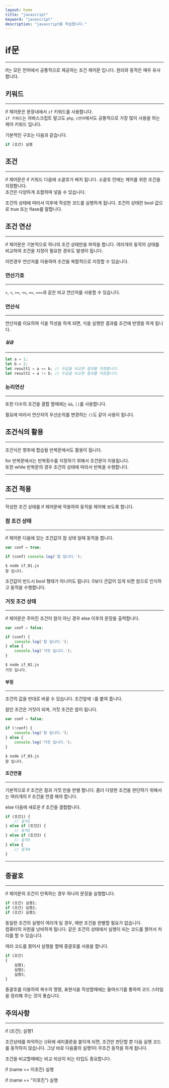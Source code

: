 ```yaml
---
layout: home
title: "javascript"
keyword: "javascript"
description: "javascript를 학습합니다."
---
```


# if문
---
if는 모든 언어에서 공통적으로 제공하는 조건 제어문 입니다.
원리와 동작은 매우 유사합니다.

## 키워드
---
if 제어문은 문장내에서 `if` 키워드를 사용합니다.  
`if 키워드`는 자바스크립트 말고도 `php`, `c언어`에서도 공통적으로 가장 많이 사용을 하는 제어 키워드 입니다.

기본적인 구조는 다음과 같습니다.

```javascript
if (조건) 실행
```

## 조건
---
if 제어문은 if 키워드 다음에 소괄호가 배치 됩니다. 소괄호 안에는 제어를 위한 조건을 지정합니다.  
조건은 다양하게 조합하여 넣을 수 있습니다.  

조건의 상태에 따라서 이후에 작성한 코드를 실행하게 됩니다.
조건의 상태란 bool 값으로 true 또는 flase를 말합니다.




## 조건 연산
---
if 제어문은 기본적으로 하나의 조건 상태만을 파악을 합니다.
여러개의 동작의 상태를 비교하여 조건을 지정이 필요한 경우도 발생이 됩니다.

이런경우 연산자를 이용하여 조건을 복합적으로 지정할 수 있습니다.

### 연산기호
---
`>`, `<`, `>=`, `<=`, `==`, `===`과 같은 비교 연산자를 사용할 수 있습니다.

### 연산식
---
연산자를 이요하여 식을 작성을 하게 되면, 식을 실행한 결과를 조건에 반영을 하게 됩니다.

##### 실습
---
```javascript
let a = 1;
let b = 2;
let result1 = a == b; // 두값을 비교한 결과를 저장합니다.
let result2 = a != b; // 두값을 비교한 결과를 저장합니다.
```

### 논리연산
---
또한 다수의 조건을 결합 할때에는 `&&`, `||`를 사용합니다.

필요에 따라서 연산자의 우선순의를 변경하는 `()`도 같이 사용이 됩니다.


## 조건식의 활용
---
조건식은 향후에 합습될 반복문에서도 활용이 됩니다.

for 반복문에서는 반복횟수를 지정하기 위해서 조건문이 이용됩니다.  
또한 while 반복문의 경우 조건의 상태에 따라서 반복을 수행합니다.

---

## 조건 적용
---
작성한 조건 상태를 if 제어문에 적용하여 동작을 제어해 보도록 합니다.

### 참 조건 상태
---
if 제어문 다음에 있는 조건값이 참 상태 일때 동작을 합니다.

```javascript
var conf = true;

if (conf) console.log('참 입니다.'); 
```

```
$ node if_01.js
참 입니다.
```

조건값이 반드시 bool 형태가 아니어도 됩니다. 0보다 큰값이 있게 되면 참으로 인식하고 동작을 수행합니다.



### 거짓 조건 상태
---
if 제어문은 주어진 조건이 참이 아닌 경우 else 이후의 문장을 출력합니다.


```javascript
var conf = false;

if (conf) {
    console.log('참 입니다.');
} else {
    console.log('거짓 입니다.');
}
```

```
$ node if_02.js
거짓 입니다.
```

#### 부정
---
조건의 값을 반대로 바꿀 수 있습니다. 조건앞에 `!`를 붙여 줍니다.

참인 조건은 거짓이 되며, 거짓 조건은 참이 됩니다.

```javascript
var conf = false;

if (!conf) {
    console.log('참 입니다.');
} else {
    console.log('거짓 입니다.');
}
```

```
$ node if_03.js
참 입니다.
```

#### 조건연결
---
기본적으로 if 조건은 참과 거짓 만을 판별 합니다. 좀더 다양한 조건을 판단하기 위해서는 여러개의 if 조건을 연결 해야 합니다.

else 다음에 새로운 if 조건을 결합합니다.

```javascript
if (조건1) {
    // 동작1
} else if (조건2) {
    // 동작2
} else if (조건3) {
    // 동작3
} else {
    // 동작4
}
```

---

## 중괄호
---
if 제어문의 조건이 만족하는 경우 하나의 문장을 실행합니다. 

```javascript
if (조건) 실행1;
if (조건) 실행2;
if (조건) 실행3;
```

동일한 조건의 실행이 여러개 일 경우, 매번 조건을 판별할 필요가 없습니다.  
컴퓨터의 자원을 낭비하게 됩니다. 같은 조건의 상태에서 실행이 되는 코드를 묽어서 처리를 할 수 있습니다.

여러 코드를 묽어서 실행을 할때 중괄호를 사용을 합니다.

```javascript
if (조건) 
{
    실행1;
    실행2;
    실행3;
}
```

중괄호를 이용하여 복수의 명령, 표현식을 작성할때에는 들여쓰기를 통하여 코드 스타일을 정리해 주는 것이 좋습니다.

## 주의사항
---
if (조건);
실행1

조건상태를 파악하는 ()뒤에 세미콜론을 붙이게 되면, 조건만 판단할 뿐 다음 실행 코드를 동작하지 않습니다.
그냥 바로 다음줄의 실행1이 무조건 동작을 하게 됩니다.

조건을 비교할때에는 비교 되상이 되는 타입도 중요합니다.

if (name == 이호진) 실행

if (name == "이호진") 실행



